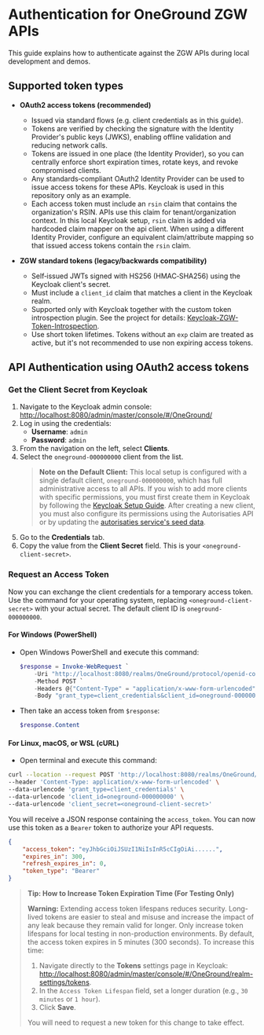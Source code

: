 # Authentication for OneGround ZGW APIs

This guide explains how to authenticate against the ZGW APIs during local development and demos.

## Supported token types

- **OAuth2 access tokens (recommended)**
  - Issued via standard flows (e.g. client credentials as in this guide).
  - Tokens are verified by checking the signature with the Identity Provider's public keys (JWKS), enabling offline validation and reducing network calls.
  - Tokens are issued in one place (the Identity Provider), so you can centrally enforce short expiration times, rotate keys, and revoke compromised clients.
  - Any standards‑compliant OAuth2 Identity Provider can be used to issue access tokens for these APIs. Keycloak is used in this repository only as an example.
  - Each access token must include an `rsin` claim that contains the organization's RSIN. APIs use this claim for tenant/organization context. In this local Keycloak setup, `rsin` claim is added via hardcoded claim mapper on the api client. When using a different Identity Provider, configure an equivalent claim/attribute mapping so that issued access tokens contain the `rsin` claim.

- **ZGW standard tokens (legacy/backwards compatibility)**
  - Self‑issued JWTs signed with HS256 (HMAC‑SHA256) using the Keycloak client's secret.
  - Must include a `client_id` claim that matches a client in the Keycloak realm.
  - Supported only with Keycloak together with the custom token introspection plugin. See the project for details: [Keycloak-ZGW-Token-Introspection](https://github.com/OneGround/Keycloak-ZGW-Token-Introspection).
  - Use short token lifetimes. Tokens without an `exp` claim are treated as active, but it's not recommended to use non expiring access tokens.

## API Authentication using OAuth2 access tokens

### Get the Client Secret from Keycloak

1. Navigate to the Keycloak admin console: [http://localhost:8080/admin/master/console/#/OneGround/](http://localhost:8080/admin/master/console/#/OneGround/)
2. Log in using the credentials:
    - **Username**: `admin`
    - **Password**: `admin`
3. From the navigation on the left, select **Clients**.
4. Select the `oneground-000000000` client from the list.
    > **Note on the Default Client:** This local setup is configured with a single default client, `oneground-000000000`, which has full administrative access to all APIs. If you wish to add more clients with specific permissions, you must first create them in Keycloak by following the [Keycloak Setup Guide](./localdev/keycloak/KeycloakSetup/README.md). After creating a new client, you must also configure its permissions using the Autorisaties API or by updating the [autorisaties service's seed data](./localdev/oneground-services-data/ac-data/applicaties.json).
5. Go to the **Credentials** tab.
6. Copy the value from the **Client Secret** field. This is your `<oneground-client-secret>`.

### Request an Access Token

Now you can exchange the client credentials for a temporary access token. Use the command for your operating system, replacing `<oneground-client-secret>` with your actual secret. The default client ID is `oneground-000000000`.

#### For Windows (PowerShell)

- Open Windows PowerShell and execute this command:

    ```powershell
    $response = Invoke-WebRequest `
        -Uri "http://localhost:8080/realms/OneGround/protocol/openid-connect/token" `
        -Method POST `
        -Headers @{"Content-Type" = "application/x-www-form-urlencoded"} `
        -Body "grant_type=client_credentials&client_id=oneground-000000000&client_secret=<oneground-client-secret>"
    ```

- Then take an access token from `$response`:

    ```powershell
    $response.Content
    ```

#### For Linux, macOS, or WSL (cURL)

- Open terminal and execute this command:

```bash
curl --location --request POST 'http://localhost:8080/realms/OneGround/protocol/openid-connect/token' \
--header 'Content-Type: application/x-www-form-urlencoded' \
--data-urlencode 'grant_type=client_credentials' \
--data-urlencode 'client_id=oneground-000000000' \
--data-urlencode 'client_secret=<oneground-client-secret>'
```

You will receive a JSON response containing the `access_token`. You can now use this token as a `Bearer` token to authorize your API requests.

```json
{
    "access_token": "eyJhbGciOiJSUzI1NiIsInR5cCIgOiAi......",
    "expires_in": 300,
    "refresh_expires_in": 0,
    "token_type": "Bearer"
}
```

> **Tip: How to Increase Token Expiration Time (For Testing Only)**
>
> **Warning:** Extending access token lifespans reduces security. Long-lived tokens are easier to steal and misuse and increase the impact of any leak because they remain valid for longer. Only increase token lifespans for local testing in non-production environments.
> By default, the access token expires in 5 minutes (300 seconds). To increase this time:
>
> 1. Navigate directly to the **Tokens** settings page in Keycloak: [http://localhost:8080/admin/master/console/#/OneGround/realm-settings/tokens](http://localhost:8080/admin/master/console/#/OneGround/realm-settings/tokens).
> 2. In the `Access Token Lifespan` field, set a longer duration (e.g., `30 minutes` or `1 hour`).
> 3. Click **Save**.
>
> You will need to request a new token for this change to take effect.
